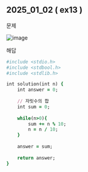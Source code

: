 ## 2025_01_02 ( ex13 )

문제 <br>

![image](https://github.com/user-attachments/assets/fed94f09-b970-4a29-a6cc-b3f11dcc5901) <br>

해답 <br>

```ruby
#include <stdio.h>
#include <stdbool.h>
#include <stdlib.h>

int solution(int n) {
    int answer = 0;
    
    // 자릿수의 합
    int sum = 0;
    
    while(n>0){
        sum += n % 10;
        n = n / 10;
    }
    
    answer = sum;
    
    return answer;
}
```
